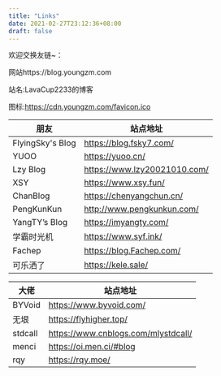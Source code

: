 ```yaml
---
title: "Links"
date: 2021-02-27T23:12:36+08:00
draft: false
---
```


欢迎交换友链~：

网站https://blog.youngzm.com

站名:LavaCup2233的博客

图标:https://cdn.youngzm.com/favicon.ico

|  朋友   | 站点地址  |
|  ----  | ----  |
| FlyingSky's Blog  | https://blog.fsky7.com/ |
|YUOO|https://yuoo.cn/ |
|Lzy Blog| https://www.lzy20021010.com/ |
| XSY| https://www.xsy.fun/ |
|ChanBlog| https://chenyangchun.cn/ |
|PengKunKun   | http://www.pengkunkun.com/|
|	YangTY’s Blog  | https://imyangty.com/|
| 学霸时光机  | https://www.syf.ink/|
|Fachep|https://blog.Fachep.com/|
|可乐洒了|https://kele.sale/|


|大佬|站点地址|
|----|----|
| BYVoid  | https://www.byvoid.com/|
| 无垠  | https://flyhigher.top/ |
| stdcall  | https://www.cnblogs.com/mlystdcall/ |
|menci|https://oi.men.ci/#blog|
|rqy|https://rqy.moe/|